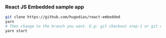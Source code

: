 ### React JS Embedded sample app

```sh
git clone https://github.com/hugodias/react-embedded
yarn
# Then change to the branch you want. E.g: git checkout step-1 or git checkout step-2
yarn start
```
